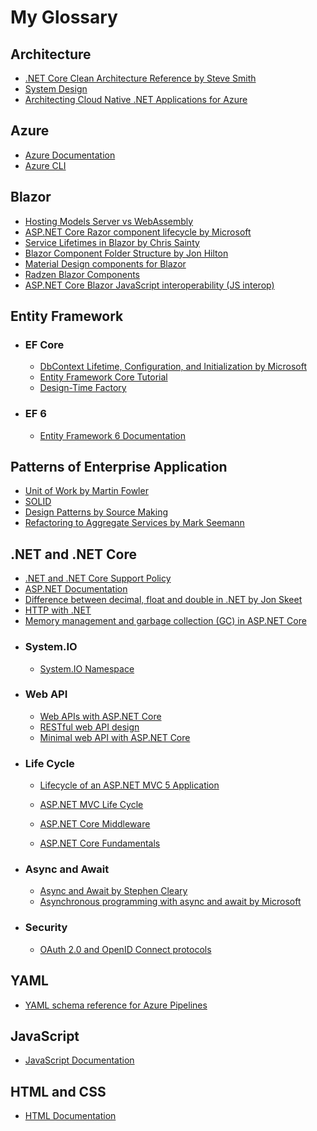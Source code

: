 # My Glossary

## Architecture
 - [.NET Core Clean Architecture Reference by Steve Smith](https://github.com/ardalis/CleanArchitecture)
 - [System Design](https://github.com/donnemartin/system-design-primer#index-of-system-design-topics)
 - [Architecting Cloud Native .NET Applications for Azure](https://docs.microsoft.com/en-us/dotnet/architecture/cloud-native/)
 
## Azure
 - [Azure Documentation](https://docs.microsoft.com/en-us/azure/?product=popular)
 - [Azure CLI](https://docs.microsoft.com/en-us/cli/azure/reference-index?view=azure-cli-latest)

## Blazor
 - [Hosting Models Server vs WebAssembly](https://docs.microsoft.com/en-us/aspnet/core/blazor/hosting-models?view=aspnetcore-6.0)
 - [ASP.NET Core Razor component lifecycle by Microsoft](https://docs.microsoft.com/en-us/aspnet/core/blazor/components/lifecycle?view=aspnetcore-6.0)
 - [Service Lifetimes in Blazor by Chris Sainty](https://chrissainty.com/service-lifetimes-in-blazor/)
 - [Blazor Component Folder Structure by Jon Hilton](https://jonhilton.net/blazor-component-folder-structure/?utm_campaign=meetedgar&utm_medium=social&utm_source=meetedgar.com&s=08)
 - [Material Design components for Blazor](https://www.matblazor.com/)
 - [Radzen Blazor Components](https://blazor.radzen.com/)
 - [ASP.NET Core Blazor JavaScript interoperability (JS interop)](https://docs.microsoft.com/en-us/aspnet/core/blazor/javascript-interoperability/?view=aspnetcore-6.0)

## Entity Framework
 - ### EF Core
   - [DbContext Lifetime, Configuration, and Initialization by Microsoft](https://docs.microsoft.com/en-us/ef/core/dbcontext-configuration/#using-dbcontext-with-dependency-injection)
   - [Entity Framework Core Tutorial](https://www.entityframeworktutorial.net/efcore/entity-framework-core.aspx)
   - [Design-Time Factory](https://docs.microsoft.com/en-us/ef/core/cli/dbcontext-creation?tabs=dotnet-core-cli#from-a-design-time-factory)
 - ### EF 6
   - [Entity Framework 6 Documentation](https://docs.microsoft.com/en-us/ef/ef6/)

## Patterns of Enterprise Application
 - [Unit of Work by Martin Fowler](https://martinfowler.com/eaaCatalog/unitOfWork.html)
 - [SOLID](https://en.wikipedia.org/wiki/SOLID)
 - [Design Patterns by Source Making](https://sourcemaking.com/design_patterns)
 - [Refactoring to Aggregate Services by Mark Seemann](https://blog.ploeh.dk/2010/02/02/RefactoringtoAggregateServices/)
 
## .NET and .NET Core
- [.NET and .NET Core Support Policy](https://dotnet.microsoft.com/en-us/platform/support/policy/dotnet-core)
- [ASP.NET Documentation](https://docs.microsoft.com/en-us/aspnet/core/?WT.mc_id=dotnet-35129-website&view=aspnetcore-6.0)
- [Difference between decimal, float and double in .NET by Jon Skeet](https://stackoverflow.com/questions/618535/difference-between-decimal-float-and-double-in-net)
- [HTTP with .NET](https://docs.microsoft.com/en-us/dotnet/core/extensions/http-client)
- [Memory management and garbage collection (GC) in ASP.NET Core](https://docs.microsoft.com/en-us/aspnet/core/performance/memory?view=aspnetcore-6.0)
- ### System.IO
  - [System.IO Namespace](https://docs.microsoft.com/en-us/dotnet/api/system.io?view=net-6.0)
- ### Web API
  - [Web APIs with ASP.NET Core](https://docs.microsoft.com/en-us/aspnet/core/web-api/?view=aspnetcore-6.0)
  - [RESTful web API design](https://docs.microsoft.com/en-us/azure/architecture/best-practices/api-design)
  - [Minimal web API with ASP.NET Core](https://docs.microsoft.com/en-us/aspnet/core/tutorials/min-web-api?view=aspnetcore-6.0&tabs=visual-studio)
- ### Life Cycle
  - [Lifecycle of an ASP.NET MVC 5 Application](https://docs.microsoft.com/en-us/aspnet/mvc/overview/getting-started/lifecycle-of-an-aspnet-mvc-5-application)
 
  - [ASP.NET MVC Life Cycle](https://dotnettutorials.net/lesson/asp-net-mvc-life-cycle/)
  - [ASP.NET Core Middleware](https://docs.microsoft.com/en-us/aspnet/core/fundamentals/middleware/?view=aspnetcore-6.0)
  - [ASP.NET Core Fundamentals](https://docs.microsoft.com/en-us/aspnet/core/fundamentals/?view=aspnetcore-6.0&tabs=windows)
- ### Async and Await
  - [Async and Await by Stephen Cleary](https://blog.stephencleary.com/2012/02/async-and-await.html?s=08)
  - [Asynchronous programming with async and await by Microsoft](https://docs.microsoft.com/en-us/dotnet/csharp/programming-guide/concepts/async/)
- ### Security
  - [OAuth 2.0 and OpenID Connect protocols](https://docs.microsoft.com/en-us/azure/active-directory/develop/active-directory-v2-protocols) 

## YAML
- [YAML schema reference for Azure Pipelines](https://docs.microsoft.com/en-us/azure/devops/pipelines/yaml-schema/?view=azure-pipelines)

## JavaScript
- [JavaScript Documentation](https://developer.mozilla.org/en-US/docs/Web/JavaScript)

## HTML and CSS
- [HTML Documentation](https://developer.mozilla.org/pt-BR/docs/Web/HTML)
